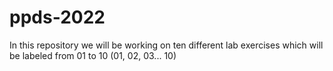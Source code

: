 # ppds-2022
In this repository we will be working on ten different lab exercises which will be labeled from 01 to 10 (01, 02, 03... 10)

